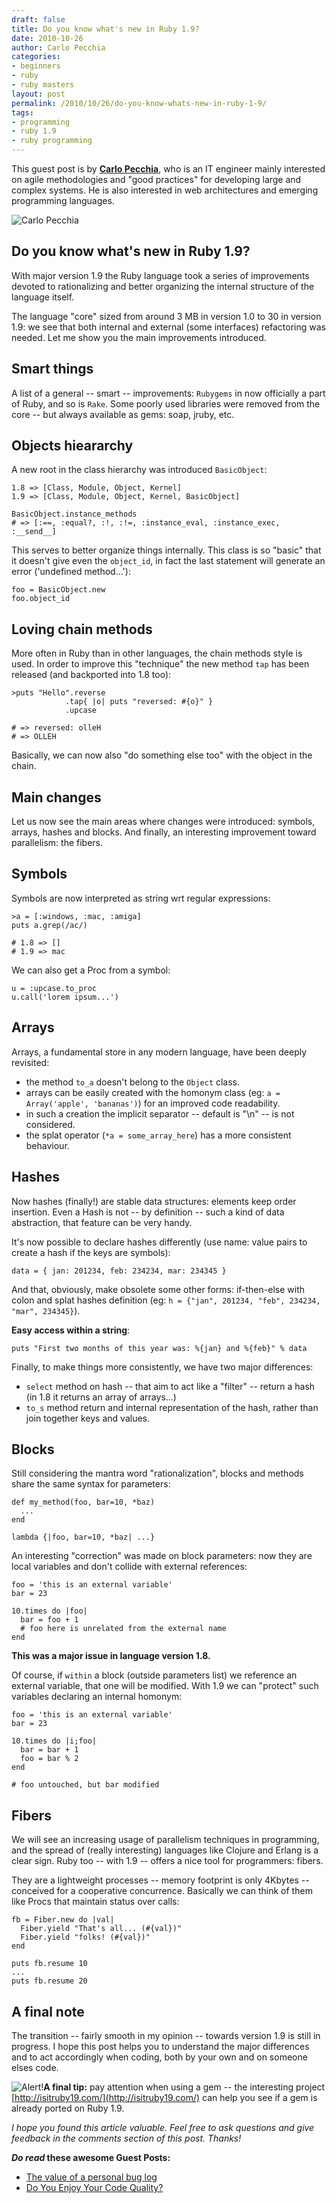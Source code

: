 ```yaml
---
draft: false
title: Do you know what's new in Ruby 1.9?
date: 2010-10-26
author: Carlo Pecchia
categories:
- beginners
- ruby
- ruby masters
layout: post
permalink: /2010/10/26/do-you-know-whats-new-in-ruby-1-9/
tags:
- programming
- ruby 1.9
- ruby programming
---
```

This guest post is by **[Carlo Pecchia](http://carlopecchia.eu/)**, who
is an IT engineer mainly interested on agile methodologies and "good
practices" for developing large and complex systems. He is also
interested in web architectures and emerging programming languages.<!--more-->

![Carlo Pecchia](http://rubylearning.com/images/carlopecchia.jpg "Carlo Pecchia")

## Do you know what's new in Ruby 1.9?

With major version 1.9 the Ruby language took a series of improvements
devoted to rationalizing and better organizing the internal structure of
the language itself.

The language "core" sized from around 3 MB in version 1.0 to 30 in
version 1.9: we see that both internal and external (some interfaces)
refactoring was needed. Let me show you the main improvements
introduced.

## Smart things

A list of a general -- smart -- improvements: `Rubygems` in now officially
a part of Ruby, and so is `Rake`. Some poorly used libraries were
removed from the core -- but always available as gems: soap, jruby, etc.

## Objects hieararchy

A new root in the class hierarchy was introduced `BasicObject`:

    1.8 => [Class, Module, Object, Kernel]
    1.9 => [Class, Module, Object, Kernel, BasicObject]

    BasicObject.instance_methods
    # => [:==, :equal?, :!, :!=, :instance_eval, :instance_exec, :__send__]

This serves to better organize things internally. This class is so
"basic" that it doesn't give even the `object_id`, in fact the last
statement will generate an error ('undefined method...'):

    foo = BasicObject.new
    foo.object_id

## Loving chain methods

More often in Ruby than in other languages, the chain methods style is
used. In order to improve this "technique" the new method `tap` has been
released (and backported into 1.8 too):

    >puts "Hello".reverse
                .tap{ |o| puts "reversed: #{o}" }
                .upcase

    # => reversed: olleH
    # => OLLEH

Basically, we can now also "do something else too" with the object in
the chain.

## Main changes

Let us now see the main areas where changes were introduced: symbols,
arrays, hashes and blocks. And finally, an interesting improvement
toward parallelism: the fibers.

## Symbols

Symbols are now interpreted as string wrt regular expressions:

    >a = [:windows, :mac, :amiga]
    puts a.grep(/ac/)

    # 1.8 => []
    # 1.9 => mac

We can also get a Proc from a symbol:

    u = :upcase.to_proc
    u.call('lorem ipsum...')

## Arrays

Arrays, a fundamental store in any modern language, have been deeply
revisited:

-   the method `to_a` doesn't belong to the `Object` class.
-   arrays can be easily created with the homonym class (eg:
    `a = Array('apple', 'bananas')`) for an improved code readability.
-   in such a creation the implicit separator -- default is "\\n" -- is
    not considered.
-   the splat operator (`*a = some_array_here`) has a more consistent
    behaviour.

## Hashes

Now hashes (finally!) are stable data structures: elements keep order
insertion. Even a Hash is not -- by definition -- such a kind of data
abstraction, that feature can be very handy.

It's now possible to declare hashes differently (use name: value pairs
to create a hash if the keys are symbols):

    data = { jan: 201234, feb: 234234, mar: 234345 }

And that, obviously, make obsolete some other forms: if-then-else with
colon and splat hashes definition (eg:
`h = {"jan", 201234, "feb", 234234, "mar", 234345}`).

**Easy access within a string**:

    puts "First two months of this year was: %{jan} and %{feb}" % data

Finally, to make things more consistently, we have two major
differences:

-   `select` method on hash -- that aim to act like a "filter" -- return a
    hash (in 1.8 it returns an array of arrays...)
-   `to_s` method return and internal representation of the hash, rather
    than join together keys and values.

## Blocks

Still considering the mantra word "rationalization", blocks and methods
share the same syntax for parameters:

    def my_method(foo, bar=10, *baz)
      ...
    end

    lambda {|foo, bar=10, *baz| ...}

An interesting "correction" was made on block parameters: now they are
local variables and don't collide with external references:

    foo = 'this is an external variable'
    bar = 23

    10.times do |foo|
      bar = foo + 1
      # foo here is unrelated from the external name
    end

**This was a major issue in language version 1.8.**

Of course, if `within` a block (outside parameters list) we reference an
external variable, that one will be modified. With 1.9 we can "protect"
such variables declaring an internal homonym:

    foo = 'this is an external variable'
    bar = 23

    10.times do |i;foo|
      bar = bar + 1
      foo = bar % 2
    end

    # foo untouched, but bar modified

## Fibers

We will see an increasing usage of parallelism techniques in
programming, and the spread of (really interesting) languages like
Clojure and Erlang is a clear sign. Ruby too -- with 1.9 -- offers a nice
tool for programmers: fibers.

They are a lightweight processes -- memory footprint is only 4Kbytes --
conceived for a cooperative concurrence. Basically we can think of them
like Procs that maintain status over calls:

    fb = Fiber.new do |val|
      Fiber.yield "That's all... (#{val})"
      Fiber.yield "folks! (#{val})"
    end

    puts fb.resume 10
    ...
    puts fb.resume 20

## A final note

The transition -- fairly smooth in my opinion -- towards version 1.9 is
still in progress. I hope this post helps you to understand the major
differences and to act accordingly when coding, both by your own and on
someone elses code.

![Alert!](http://rubylearning.com/images/icon_warning.png "Alert!")**A
final tip:** pay attention when using a gem -- the interesting project
[http://isitruby19.com/](http://isitruby19.com/) can help you see if a
gem is already ported on Ruby 1.9.

*I hope you found this article valuable. Feel free to ask questions and
give feedback in the comments section of this post. Thanks!*

***Do read* these awesome Guest Posts:**

-   [The value of a personal bug
    log](http://rubylearning.com/blog/2010/10/25/the-value-of-a-personal-bug-log/)
-   [Do You Enjoy Your Code
    Quality?](http://rubylearning.com/blog/2010/10/18/do-you-enjoy-your-code-quality/)

